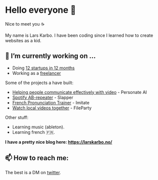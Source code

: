 # Hello everyone 👋

Nice to meet you ☕

My name is Lars Karbo. I have been coding since I learned how to create websites as a kid.

## 🔭 I’m currently working on ...

* Doing [12 startups in 12 months](https://larskarbo.no/12-startups-12-months)
* Working as a [freelancer](https://larskarbo.no/)

Some of the projects a have built:

* [Helping people communicate effectively with video](https://personate.ai) - Personate AI
* [Spotify AB-repeater](https://slapper.io) - Slapper
* [French Pronunciation Trainer](https://goimitate.com) - Imitate
* [Watch local videos together](https://fileparty.co) - FileParty

Other stuff:

* Learning music (ableton).
* Learning french 🇫🇷.


**I have a pretty nice blog here: https://larskarbo.no/**



## 📫 How to reach me:

The best is a DM on [twitter](https://twitter.com/larskarbo).


